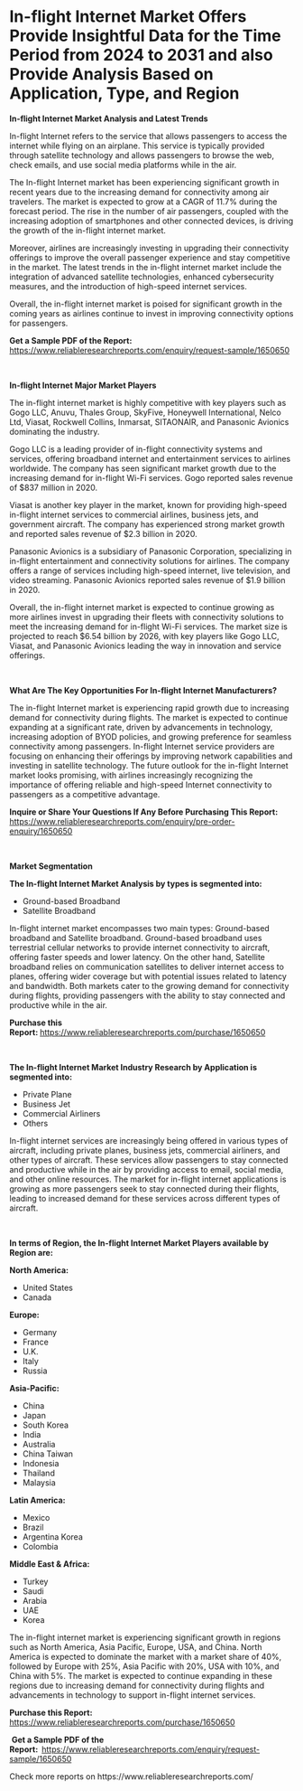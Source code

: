 <p><h1>In-flight Internet Market Offers Provide Insightful Data for the Time Period from 2024 to 2031 and also Provide Analysis Based on Application, Type, and Region</h1></p><p><strong>In-flight Internet Market Analysis and Latest Trends</strong></p>
<p><p>In-flight Internet refers to the service that allows passengers to access the internet while flying on an airplane. This service is typically provided through satellite technology and allows passengers to browse the web, check emails, and use social media platforms while in the air.</p><p>The In-flight Internet market has been experiencing significant growth in recent years due to the increasing demand for connectivity among air travelers. The market is expected to grow at a CAGR of 11.7% during the forecast period. The rise in the number of air passengers, coupled with the increasing adoption of smartphones and other connected devices, is driving the growth of the in-flight internet market.</p><p>Moreover, airlines are increasingly investing in upgrading their connectivity offerings to improve the overall passenger experience and stay competitive in the market. The latest trends in the in-flight internet market include the integration of advanced satellite technologies, enhanced cybersecurity measures, and the introduction of high-speed internet services.</p><p>Overall, the in-flight internet market is poised for significant growth in the coming years as airlines continue to invest in improving connectivity options for passengers.</p></p>
<p><strong>Get a Sample PDF of the Report:&nbsp;</strong> <a href="https://www.reliableresearchreports.com/enquiry/request-sample/1650650">https://www.reliableresearchreports.com/enquiry/request-sample/1650650</a></p>
<p>&nbsp;</p>
<p><strong>In-flight Internet Major Market Players</strong></p>
<p><p>The in-flight internet market is highly competitive with key players such as Gogo LLC, Anuvu, Thales Group, SkyFive, Honeywell International, Nelco Ltd, Viasat, Rockwell Collins, Inmarsat, SITAONAIR, and Panasonic Avionics dominating the industry. </p><p>Gogo LLC is a leading provider of in-flight connectivity systems and services, offering broadband internet and entertainment services to airlines worldwide. The company has seen significant market growth due to the increasing demand for in-flight Wi-Fi services. Gogo reported sales revenue of $837 million in 2020.</p><p>Viasat is another key player in the market, known for providing high-speed in-flight internet services to commercial airlines, business jets, and government aircraft. The company has experienced strong market growth and reported sales revenue of $2.3 billion in 2020. </p><p>Panasonic Avionics is a subsidiary of Panasonic Corporation, specializing in in-flight entertainment and connectivity solutions for airlines. The company offers a range of services including high-speed internet, live television, and video streaming. Panasonic Avionics reported sales revenue of $1.9 billion in 2020.</p><p>Overall, the in-flight internet market is expected to continue growing as more airlines invest in upgrading their fleets with connectivity solutions to meet the increasing demand for in-flight Wi-Fi services. The market size is projected to reach $6.54 billion by 2026, with key players like Gogo LLC, Viasat, and Panasonic Avionics leading the way in innovation and service offerings.</p></p>
<p>&nbsp;</p>
<p><strong>What Are The Key Opportunities For In-flight Internet Manufacturers?</strong></p>
<p><p>The in-flight Internet market is experiencing rapid growth due to increasing demand for connectivity during flights. The market is expected to continue expanding at a significant rate, driven by advancements in technology, increasing adoption of BYOD policies, and growing preference for seamless connectivity among passengers. In-flight Internet service providers are focusing on enhancing their offerings by improving network capabilities and investing in satellite technology. The future outlook for the in-flight Internet market looks promising, with airlines increasingly recognizing the importance of offering reliable and high-speed Internet connectivity to passengers as a competitive advantage.</p></p>
<p><strong>Inquire or Share Your Questions If Any Before Purchasing This Report:</strong> <a href="https://www.reliableresearchreports.com/enquiry/pre-order-enquiry/1650650">https://www.reliableresearchreports.com/enquiry/pre-order-enquiry/1650650</a></p>
<p>&nbsp;</p>
<p><strong>Market Segmentation</strong></p>
<p><strong>The In-flight Internet Market Analysis by types is segmented into:</strong></p>
<p><ul><li>Ground-based Broadband</li><li>Satellite Broadband</li></ul></p>
<p><p>In-flight internet market encompasses two main types: Ground-based broadband and Satellite broadband. Ground-based broadband uses terrestrial cellular networks to provide internet connectivity to aircraft, offering faster speeds and lower latency. On the other hand, Satellite broadband relies on communication satellites to deliver internet access to planes, offering wider coverage but with potential issues related to latency and bandwidth. Both markets cater to the growing demand for connectivity during flights, providing passengers with the ability to stay connected and productive while in the air.</p></p>
<p><strong>Purchase this Report:&nbsp;</strong><a href="https://www.reliableresearchreports.com/purchase/1650650">https://www.reliableresearchreports.com/purchase/1650650</a></p>
<p>&nbsp;</p>
<p><strong>The In-flight Internet Market Industry Research by Application is segmented into:</strong></p>
<p><ul><li>Private Plane</li><li>Business Jet</li><li>Commercial Airliners</li><li>Others</li></ul></p>
<p><p>In-flight internet services are increasingly being offered in various types of aircraft, including private planes, business jets, commercial airliners, and other types of aircraft. These services allow passengers to stay connected and productive while in the air by providing access to email, social media, and other online resources. The market for in-flight internet applications is growing as more passengers seek to stay connected during their flights, leading to increased demand for these services across different types of aircraft.</p></p>
<p>&nbsp;</p>
<p><strong>In terms of Region, the In-flight Internet Market Players available by Region are:</strong></p>
<p>
    <p> <strong> North America: </strong>
        <ul>
            <li>United States</li>
            <li>Canada</li>
        </ul>
        </p> 
    <p> <strong> Europe: </strong>
        <ul>
            <li>Germany</li>
            <li>France</li>
            <li>U.K.</li>
            <li>Italy</li>
            <li>Russia</li>
        </ul>
        </p> 
    <p> <strong> Asia-Pacific: </strong>
        <ul>
            <li>China</li>
            <li>Japan</li>
            <li>South Korea</li>
            <li>India</li>
            <li>Australia</li>
            <li>China Taiwan</li>
            <li>Indonesia</li>
            <li>Thailand</li>
            <li>Malaysia</li>
        </ul>
        </p> 
    <p> <strong> Latin America: </strong>
        <ul>
            <li>Mexico</li>
            <li>Brazil</li>
            <li>Argentina Korea</li>
            <li>Colombia</li>
        </ul>
        </p> 
    <p> <strong> Middle East & Africa: </strong>
        <ul>
            <li>Turkey</li>
            <li>Saudi</li>
            <li>Arabia</li>
            <li>UAE</li>
            <li>Korea</li>
        </ul>
    </p>
    </p>
<p><p>The in-flight internet market is experiencing significant growth in regions such as North America, Asia Pacific, Europe, USA, and China. North America is expected to dominate the market with a market share of 40%, followed by Europe with 25%, Asia Pacific with 20%, USA with 10%, and China with 5%. The market is expected to continue expanding in these regions due to increasing demand for connectivity during flights and advancements in technology to support in-flight internet services.</p></p>
<p><strong>Purchase this Report: </strong><a href="https://www.reliableresearchreports.com/purchase/1650650">https://www.reliableresearchreports.com/purchase/1650650</a></p>
<p>&nbsp;<strong>Get a Sample PDF of the Report:&nbsp;&nbsp;</strong><a href="https://www.reliableresearchreports.com/enquiry/request-sample/1650650">https://www.reliableresearchreports.com/enquiry/request-sample/1650650</a></p>
<p><strong></strong></p>
<p>Check more reports on https://www.reliableresearchreports.com/</p>